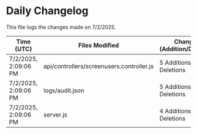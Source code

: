 # Daily Changelog

This file logs the changes made on 7/2/2025.

| Time (UTC)             | Files Modified                    | Changes (Addition/Deletion) |
|------------------------|-----------------------------------|-----------------------------|
| 7/2/2025, 2:09:06 PM | api/controllers/screenusers.controller.js | 5 Additions & 5 Deletions |
| 7/2/2025, 2:09:06 PM | logs/audit.json | 5 Additions & 5 Deletions |
| 7/2/2025, 2:09:06 PM | server.js | 4 Additions & 4 Deletions |
